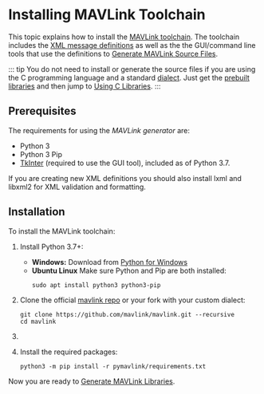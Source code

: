 # Installing MAVLink Toolchain

This topic explains how to install the [MAVLink toolchain](https://github.com/mavlink/mavlink). The toolchain includes the [XML message definitions](../messages/index.md) as well as the the GUI/command line tools that use the definitions to [Generate MAVLink Source Files](../getting_started/generate_libraries.md).

::: tip
You do not need to install or generate the source files if you are using the C programming language and a standard [dialect](../messages/index.md#dialects).
Just get the [prebuilt libraries](../index.md#prebuilt_libraries) and then jump to [Using C Libraries](../mavgen_c/index.md).
:::

## Prerequisites

The requirements for using the _MAVLink generator_ are:

- Python 3
- Python 3 Pip
- [TkInter](https://wiki.python.org/moin/TkInter) (required to use the GUI tool), included as of Python 3.7.

If you are creating new XML definitions you should also install lxml and libxml2 for XML validation and formatting.

## Installation

To install the MAVLink toolchain:

1. Install Python 3.7+:

   - **Windows:** Download from [Python for Windows](https://www.python.org/downloads/)
   - **Ubuntu Linux** Make sure Python and Pip are both installed:
     ```
     sudo apt install python3 python3-pip
     ```

1. Clone the official [mavlink repo](https://github.com/mavlink/mavlink) or your fork with your custom dialect:

   ```
   git clone https://github.com/mavlink/mavlink.git --recursive
   cd mavlink
2. ```

1. Install the required packages:

   ```
   python3 -m pip install -r pymavlink/requirements.txt
   ```

Now you are ready to [Generate MAVLink Libraries](../getting_started/generate_libraries.md).
